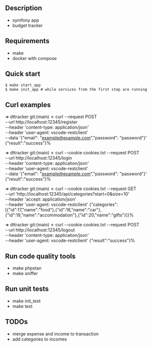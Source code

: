 ## Description
- symfony app
- budget tracker

## Requirements
- make
- docker with compose

## Quick start
```console
$ make start_app
$ make init_app # while services from the first step are running
```

## Curl examples
➜  dttracker git:(main) ✗ curl --request POST \
  --url http://localhost:12345/register \
  --header 'content-type: application/json' \
  --header 'user-agent: vscode-restclient' \
  --data '{"email": "example@example.com","password": "password"}'
{"result":"success"}%

➜  dttracker git:(main) ✗ curl --cookie cookies.txt --request POST \
  --url http://localhost:12345/login \
  --header 'content-type: application/json' \
  --header 'user-agent: vscode-restclient' \
  --data '{"email": "example@example.com","password": "password"}'
{"result":"success"}%

➜  dttracker git:(main) ✗ curl --cookie cookies.txt --request GET \
  --url 'http://localhost:12345/api/categories?start=0&size=10' \
  --header 'accept: application/json' \
  --header 'user-agent: vscode-restclient'
{"categories":[{"id":17,"name":"food"},{"id":18,"name":"car"},{"id":19,"name":"accommodation"},{"id":20,"name":"gifts"}]}%

➜  dttracker git:(main) ✗ curl --cookie cookies.txt --request POST \
  --url http://localhost:12345/logout \
  --header 'content-type: application/json' \
  --header 'user-agent: vscode-restclient'
{"result":"success"}%

## Run code quality tools
- make phpstan
- make sniffer

## Run unit tests
- make init_test
- make test

## TODOs
- merge expense and income to transaction
- add categories to incomes

